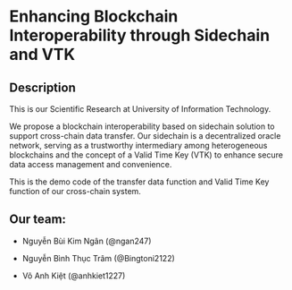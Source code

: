 # Enhancing Blockchain Interoperability through Sidechain and VTK

## Description

This is our Scientific Research at University of Information Technology.

We propose a blockchain interoperability based on sidechain solution to support cross-chain data transfer. Our sidechain is a decentralized oracle network, serving as a trustworthy intermediary among heterogeneous blockchains and the concept of a Valid Time Key (VTK) to enhance secure data access management and convenience.

This is the demo code of the transfer data function and Valid Time Key function of our cross-chain system.

## Our team:
* Nguyễn Bùi Kim Ngân (@ngan247)
  
* Nguyễn Bình Thục Trâm (@Bingtoni2122)
  
* Võ Anh Kiệt (@anhkiet1227)
